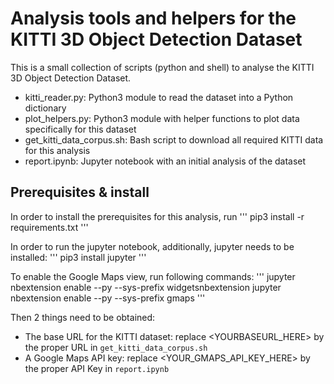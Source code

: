# Analysis tools and helpers for the KITTI 3D Object Detection Dataset

This is a small collection of scripts (python and shell) to analyse the KITTI 3D Object Detection Dataset.
* kitti_reader.py: Python3 module to read the dataset into a Python dictionary
* plot_helpers.py: Python3 module with helper functions to plot data specifically for this dataset
* get_kitti_data_corpus.sh: Bash script to download all required KITTI data for this analysis
* report.ipynb: Jupyter notebook with an initial analysis of the dataset

## Prerequisites & install
In order to install the prerequisites for this analysis, run
'''
pip3 install -r requirements.txt
'''

In order to run the jupyter notebook, additionally, jupyter needs to be installed:
'''
pip3 install jupyter
'''

To enable the Google Maps view, run following commands:
'''
jupyter nbextension enable --py --sys-prefix widgetsnbextension
jupyter nbextension enable --py --sys-prefix gmaps
'''

Then 2 things need to be obtained:
* The base URL for the KITTI dataset: replace <YOURBASEURL_HERE> by the proper URL in `get_kitti_data_corpus.sh`
* A Google Maps API key: replace <YOUR_GMAPS_API_KEY_HERE> by the proper API Key in `report.ipynb`
